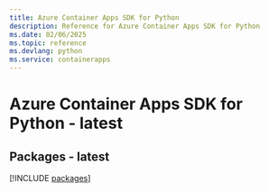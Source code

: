 ```yaml
---
title: Azure Container Apps SDK for Python
description: Reference for Azure Container Apps SDK for Python
ms.date: 02/06/2025
ms.topic: reference
ms.devlang: python
ms.service: containerapps
---
```

# Azure Container Apps SDK for Python - latest
## Packages - latest
[!INCLUDE [packages](container-apps-index.md)]